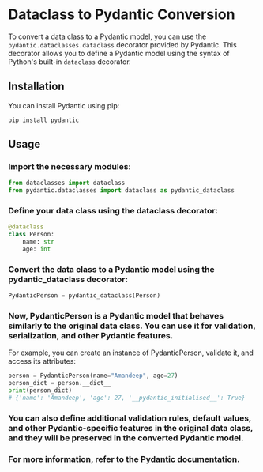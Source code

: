 # Dataclass to Pydantic Conversion

To convert a data class to a Pydantic model, you can use the `pydantic.dataclasses.dataclass` decorator provided by Pydantic. This decorator allows you to define a Pydantic model using the syntax of Python's built-in `dataclass` decorator.

## Installation

You can install Pydantic using pip:

```pip install pydantic```

## Usage

### Import the necessary modules:

```python
from dataclasses import dataclass
from pydantic.dataclasses import dataclass as pydantic_dataclass
```

### Define your data class using the dataclass decorator:

```python
@dataclass
class Person:
    name: str
    age: int
```

### Convert the data class to a Pydantic model using the pydantic_dataclass decorator:

```python
PydanticPerson = pydantic_dataclass(Person)
```

### Now, PydanticPerson is a Pydantic model that behaves similarly to the original data class. You can use it for validation, serialization, and other Pydantic features.

For example, you can create an instance of PydanticPerson, validate it, and access its attributes:

```python
person = PydanticPerson(name="Amandeep", age=27)
person_dict = person.__dict__
print(person_dict)
# {'name': 'Amandeep', 'age': 27, '__pydantic_initialised__': True}
```

### You can also define additional validation rules, default values, and other Pydantic-specific features in the original data class, and they will be preserved in the converted Pydantic model.

### For more information, refer to the [Pydantic documentation](https://docs.pydantic.dev/latest/).


